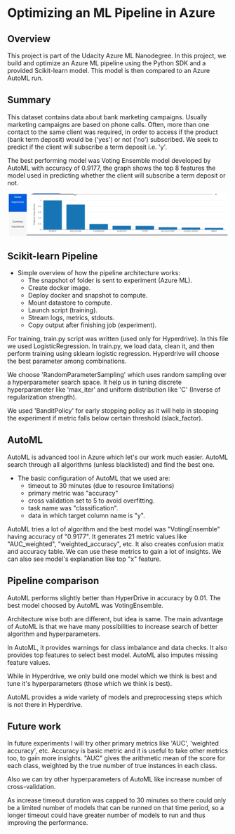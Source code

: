 # Optimizing an ML Pipeline in Azure

## Overview
This project is part of the Udacity Azure ML Nanodegree.
In this project, we build and optimize an Azure ML pipeline using the Python SDK and a provided Scikit-learn model.
This model is then compared to an Azure AutoML run.

## Summary
This dataset contains data about bank marketing campaigns. Usually marketing campaigns are based on phone calls. Often, more than one contact to the same client was required, in order to access if the product (bank term deposit) would be ('yes') or not ('no') subscribed. We seek to predict if the client will subscribe a term deposit i.e. 'y'.

The best performing model was Voting Ensemble model developed by AutoML with accuracy of 0.9177, the graph shows the top 8 features the model used in predicting whether the client will subscribe a term deposit or not.

![top 8 features by AutoML](./screenshots/top_8_feature.PNG)

## Scikit-learn Pipeline

* Simple overview of how the pipeline architecture works:
    - The snapshot of folder is sent to experiment (Azure ML).
    - Create docker image.
    - Deploy docker and snapshot to compute.
    - Mount datastore to compute.
    - Launch script (training).
    - Stream logs, metrics, stdouts.
    - Copy output after finishing job (experiment).

For training, train.py script was written (used only for Hyperdrive). In this file we used LogisticRegression. In train.py, we load data, clean it, and then perform training using sklearn logistic regression. Hyperdrive will choose the best parameter among combinations.

We choose 'RandomParameterSampling' which uses random sampling over a hyperparameter search space. It help us in tuning discrete hyperparameter like 'max_iter' and uniform distribution like 'C' (Inverse of regularization strength).

We used 'BanditPolicy' for early stopping policy as it will help in stooping the experiment if metric falls below certain threshold (slack_factor).

## AutoML
AutoML is advanced tool in Azure which let's our work much easier. AutoML search through all algorithms (unless blacklisted) and find the best one. 

-   The basic configuration of AutoML that we used are:
    - timeout to 30 minutes (due to resource limitations)
    - primary metric was "accuracy"
    - cross validation set to 5 to avoid overfitting.
    - task name was "classification".
    - data in which target column name is "y".

AutoML tries a lot of algorithm and the best model was "VotingEnsemble" having accuracy of "0.9177". It generates 21 metric values like "AUC_weighted", "weighted_accuracy", etc. It also creates confusion matix and accuracy table. We can use these metrics to gain a lot of insights. We can also see model's explanation like top "x" feature. 

## Pipeline comparison
AutoML performs slightly better than HyperDrive in accuracy by 0.01. The best model choosed by AutoML was VotingEnsemble.

Architecture wise both are different, but idea is same. The main advantage of AutoML is that we have many possibilities to increase search of better algorithm and hyperparameters.

In AutoML, it provides warnings for class imbalance and data checks. It also provides top features to select best model. AutoML also imputes missing feature values.

While in Hyperdrive, we only build one model which we think is best and tune it's hyperparameters (those which we think is best).

AutoML provides a wide variety of models and preprocessing steps which is not there in Hyperdrive.

## Future work
In future experiments I will try other primary metrics like 'AUC', 'weighted accuracy', etc. Accuracy is basic metric and it is useful to take other metrics too, to gain more insights. "AUC" gives the arithmetic mean of the score for each class, weighted by the true number of true instances in each class.

Also we can try other hyperparameters of AutoML like increase number of cross-validation.

As increase timeout duration was capped to 30 minutes so there could only be a limited number of models that can be runned on that time period, so a longer timeout could have greater number of models to run and thus improving the performance.  
